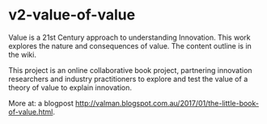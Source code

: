 v2-value-of-value
=================

Value is a 21st Century approach to understanding Innovation. This work explores the nature and consequences of value.
The content outline is in the wiki.

This project is an online collaborative book project, partnering innovation researchers and industry practitioners to explore and test the value of a theory of value to explain innovation.

More at: a blogpost http://valman.blogspot.com.au/2017/01/the-little-book-of-value.html.
